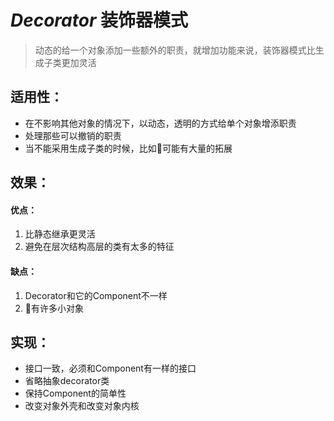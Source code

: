 # ***Decorator*** 装饰器模式
>动态的给一个对象添加一些额外的职责，就增加功能来说，装饰器模式比生成子类更加灵活
## 适用性：
* 在不影响其他对象的情况下，以动态，透明的方式给单个对象增添职责
* 处理那些可以撤销的职责
* 当不能采用生成子类的时候，比如可能有大量的拓展

## 效果：
#### 优点：
1. 比静态继承更灵活
2. 避免在层次结构高层的类有太多的特征
#### 缺点：
1. Decorator和它的Component不一样
2. 有许多小对象
## 实现：

* 接口一致，必须和Component有一样的接口
* 省略抽象decorator类
* 保持Component的简单性
* 改变对象外壳和改变对象内核
